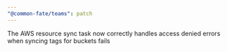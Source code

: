 ```yaml
---
"@common-fate/teams": patch
---
```


The AWS resource sync task now correctly handles access denied errors when syncing tags for buckets fails
